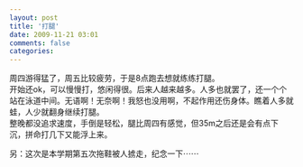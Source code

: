 ```yaml
---
layout: post
title: '打腿'
date: 2009-11-21 03:01
comments: false
categories: 
---
```

    

周四游得猛了，周五比较疲劳，于是8点跑去想就练练打腿。  
开始还ok，可以慢慢打，悠闲得很。后来人越来越多。人多也就罢了，还一个个站在泳道中间。无语啊！无奈啊！我怒也没用啊，不起作用还伤身体。瞧着人多就蛙，人少就翻身继续打腿。  
整晚都没追求速度，手倒是轻松，腿比周四有感觉，但35m之后还是会有点下沉，拼命打几下又能浮上来。  
  
另：这次是本学期第五次拖鞋被人掳走，纪念一下⋯⋯  

